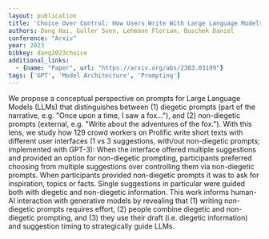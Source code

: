 ```yaml
---
layout: publication
title: 'Choice Over Control: How Users Write With Large Language Models Using Diegetic And Non-diegetic Prompting'
authors: Dang Hai, Goller Sven, Lehmann Florian, Buschek Daniel
conference: "Arxiv"
year: 2023
bibkey: dang2023choice
additional_links:
  - {name: "Paper", url: "https://arxiv.org/abs/2303.03199"}
tags: ['GPT', 'Model Architecture', 'Prompting']
---
```

We propose a conceptual perspective on prompts for Large Language Models
(LLMs) that distinguishes between (1) diegetic prompts (part of the narrative,
e.g. "Once upon a time, I saw a fox..."), and (2) non-diegetic prompts
(external, e.g. "Write about the adventures of the fox."). With this lens, we
study how 129 crowd workers on Prolific write short texts with different user
interfaces (1 vs 3 suggestions, with/out non-diegetic prompts; implemented with
GPT-3): When the interface offered multiple suggestions and provided an option
for non-diegetic prompting, participants preferred choosing from multiple
suggestions over controlling them via non-diegetic prompts. When participants
provided non-diegetic prompts it was to ask for inspiration, topics or facts.
Single suggestions in particular were guided both with diegetic and
non-diegetic information. This work informs human-AI interaction with
generative models by revealing that (1) writing non-diegetic prompts requires
effort, (2) people combine diegetic and non-diegetic prompting, and (3) they
use their draft (i.e. diegetic information) and suggestion timing to
strategically guide LLMs.
